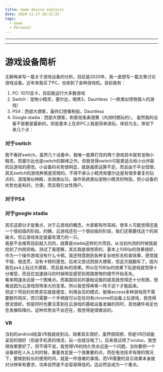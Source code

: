 ```yaml
---
title: Game device analysis
date: 2020-11-27 18:32:25
tags:
  - Game
  - Personal
---
```


---
---

# 游戏设备简析

无聊再来写一篇关于游戏设备的分析。目前是2020年，我一直想写一篇文章讨论游戏设备。近年来我买了PC，也收到了各种游戏机。目前我有：
1. PC: 1070显卡，目前能运行大多数游戏
2. Switch：宠物小精灵，塞尔达，暗黑3，Dauntless（一款类似怪物猎人的游戏）
3. PS4：西部大镖客，最终幻想重制版，Dauntless
4. Google stadia：西部大镖客，刺客信条奥德赛（内测时期玩的）。
虽然我的设备不是都是最新的，但是基本上在非PC上我是简单游玩，体验为主。体验下来几个点：

### 对于switch
我不看好switch。虽然几个设备中，我唯一能算打完的两个游戏其中就有宠物小精灵。而塞尔达也是switch的巅峰之作。但我觉得switch可能更适合和小伙伴联机玩游戏的感觉。小设备的劣势很明显，就是画质运算不足。而且由于平台受限，其实switch的游戏种类是受限的。不得不承认小精灵和塞尔达是有很多重复的玩点的。道馆类似神殿，坐骑类似马，操作系统类似宠物小精灵的特技。但小设备的优势也是有的，方便，而且吸引女性用户。

### 对于PS4

### 对于google stadia
其实这部分才是重点，对于云游戏的概念，大家都有所耳闻。很多人可能觉得还是一个很初级的阶段。的确，云游戏还在一个很初级的阶段，我们还需要找这个的突破点。但云游戏肯定是最有潜力的一只。  
我是不会推荐目前就入坑的，就算是stadia这样的大项目。从当初内测的时候我就抢到了内侧资格。测试了奥德赛，其实我是很惊奇的，基本上1080p的效果很好，作为一个操作游戏没有什么卡顿。我还特意跑到各种复杂地形去检查效果，感觉就不错，很连贯，没有卡顿的感觉。后来又尝试西部大镖客，但这次就翻车了。因为我在ps4上玩过大镖客，而且是4k的效果。所以在1080p的效果下玩游戏就觉得十分难受，而且在加速骑马的时候明显感受到周围景物的细节开始丢失。  
看来网速永远是一个困难点。而美国目前的基础设施的提高我觉得还十分有限，很难说因为云游戏而带来大的变革。所以我觉得再等一阵子这个才能起来。  
但这个项目的优势其实就是便宜，利用会员的模式，能够access多种游戏而不需要额外购买，而只需要一个手柄就可以在任何有chrome的设备上玩游戏，我觉得想法很好。但是同时也要注意到在云游戏的基础设备发展的同时，其他硬件肯定也在发展和降价。这种优势会不会还在，我觉得是很难说的。

### VR
当初的android纸盒VR我就收到过。效果其实很好，虽然很简陋，但是VR已经能呈现的很好（但是手机真的很烫，玩一会就没电了）。后来我试用了oculus，我觉得效果更好了。但不得不说，我觉得VR的持久性永远是一个问题。当你要把一个设备绑在人头上的时候，重量肯定是一个很重要的点，而在电池技术有限的情况下，要做到较长的使用时间，就是一件很难的事情。而VR需要的显示效果本身就对分辨率有要求，功率自然是不会容易降低的。这必然会成为一个重点。